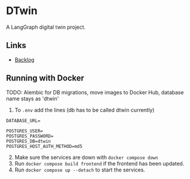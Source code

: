 # DTwin

A LangGraph digital twin project.

## Links

* [Backlog](https://github.com/orgs/DTwin-HY/projects/1)

## Running with Docker

TODO: Alembic for DB migrations, move images to Docker Hub, database name stays as 'dtwin'
1. To `.env` add the lines (db has to be called dtwin currently)
```
DATABASE_URL=

POSTGRES_USER=
POSTGRES_PASSWORD=
POSTGRES_DB=dtwin
POSTGRES_HOST_AUTH_METHOD=md5
```
2. Make sure the services are down with `docker compose down`
3. Run `docker compose build frontend` if the frontend has been updated.
4. Run `docker compose up --detach` to start the services.
